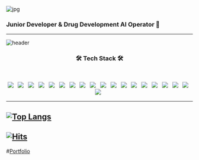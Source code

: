 ![jpg](http://www.syntekabio.com/asset/images/all/main_logo_white.png)
### Junior Developer & Drug Development AI Operator 💬

***
<!-- 배경 -->
![header](https://capsule-render.vercel.app/api?type=wave&color=auto&height=200&section=header&text=Na%20JeongSoo&fontSize=90)

<h3 align="center"><b>🛠 Tech Stack 🛠</b></h3>
</br>
<p align="center">
<img src="https://img.shields.io/badge/java-black.svg?style=for-the-badge&logo=java&logoColor=white"/></a> &nbsp
<img src="https://img.shields.io/badge/html5-black.svg?style=for-the-badge&logo=html5&logoColor=23E34F26"/></a> &nbsp
<img src="https://img.shields.io/badge/css3-black.svg?style=for-the-badge&logo=css3&logoColor=%231572B6"/></a> &nbsp
<img src="https://img.shields.io/badge/mysql-black.svg?style=for-the-badge&logo=mysql&logoColor=white"/></a> &nbsp
<img src="https://img.shields.io/badge/r-black.svg?style=for-the-badge&logo=r&logoColor=%235391FE"/></a> &nbsp
<img src="https://img.shields.io/badge/javascript-black.svg?style=for-the-badge&logo=javascript&logoColor=23F7DF1E"/></a> &nbsp
<img src="https://img.shields.io/badge/node.js-black?style=for-the-badge&logo=node.js&logoColor=%6DA55F"/></a> &nbsp
<img src="https://img.shields.io/badge/SAS-black.svg?style=for-the-badge"/></a> &nbsp
<img src="https://img.shields.io/badge/Visual%20Studio%20Code-black.svg?style=for-the-badge&logo=visual-studio-code&logoColor=0078d7"/></a> &nbsp
<img src="https://img.shields.io/badge/Eclipse-black.svg?style=for-the-badge&logo=Eclipse&logoColor=FE7A16"/></a> &nbsp
<img src="https://img.shields.io/badge/spring-black.svg?style=for-the-badge&logo=spring&logoColor=236DB33F"/></a> &nbsp
<img src="https://img.shields.io/badge/python-black.svg?style=for-the-badge&logo=python&logoColor=ffdd54"/></a> &nbsp
<img src="https://img.shields.io/badge/Gradle-black.svg?style=for-the-badge&logo=Gradle&logoColor=02303A"/></a> &nbsp
<img src="https://img.shields.io/badge/AWS-black?style=for-the-badge&logo=amazon-aws&logoColor=%23FF9900"/></a> &nbsp
<img src="https://img.shields.io/badge/Linux-black?style=for-the-badge&logo=linux&logoColor=FCC624"/></a> &nbsp
<img src="https://img.shields.io/badge/cent%20os-black?style=for-the-badge&logo=centos&logoColor=002260"/></a> &nbsp
<img src="https://img.shields.io/badge/Ubuntu-black?style=for-the-badge&logo=ubuntu&logoColor=E95420"/></a> &nbsp
<img src="https://img.shields.io/badge/shell_script-black?style=for-the-badge&logo=gnu-bash&logoColor=white"/></a> &nbsp
<img src="https://img.shields.io/badge/gitlab-black?style=for-the-badge&logo=gitlab&logoColor=white"/></a> &nbsp

***


</p>

[![Top Langs](https://github-readme-stats.vercel.app/api/top-langs/?username=JeongSooNa&langs_count=10&layout=compact&hide=html,css)](https://github.com/anuraghazra/github-readme-stats)
---
[![Hits](https://hits.seeyoufarm.com/api/count/incr/badge.svg?url=https://github.com/JeongSooNa-counter)](https://hits.seeyoufarm.com)
---
#[Portfolio](http://js.main.io.s3-website.ap-northeast-2.amazonaws.com/)
<!--
**JeongSooNa/JeongSooNa** is a ✨ _special_ ✨ repository because its `README.md` (this file) appears on your GitHub profile.

Here are some ideas to get you started:

- 🔭 I’m currently working on ...
- 🌱 I’m currently learning ...
- 👯 I’m looking to collaborate on ...
- 🤔 I’m looking for help with ...
- 💬 Ask me about ...
- 📫 How to reach me: ...
- 😄 Pronouns: ...
- ⚡ Fun fact: ...
-->
